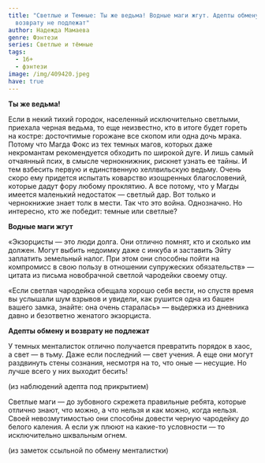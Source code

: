 ```yaml
---
title: "Светлые и Темные: Ты же ведьма! Водные маги жгут. Адепты обмену и
  возврату не подлежат"
author: Надежда Мамаева
genre: Фэнтези
series: Светлые и тёмные
tags:
  - 16+
  - фэнтези
image: /img/409420.jpeg
have: true
---
```

**Ты же ведьма!**

Если в некий тихий городок, населенный исключительно светлыми, приехала черная ведьма, то еще неизвестно, кто в итоге будет гореть на костре: досточтимые горожане все скопом или одна дочь мрака. Потому что Магда Фокс из тех темных магов, которых даже некромантам рекомендуется обходить по широкой дуге. И лишь самый отчаянный псих, в смысле чернокнижник, рискнет узнать ее тайны. И тем взбесить первую и единственную хеллвильскую ведьму. Очень скоро ему придется испытать коварство изощренных благословений, которые дадут фору любому проклятию. А все потому, что у Магды имеется маленький недостаток — светлый дар. Вот только и чернокнижие знает толк в мести. Так что это война. Однозначно. Но интересно, кто же победит: темные или светлые?

**Водные маги жгут**

«Экзорцисты — это люди долга. Они отлично помнят, кто и сколько им должен. Могут выбить недоимку даже с инкуба и заставить Эйту заплатить земельный налог. При этом они способны пойти на компромисс в свою пользу в отношении супружеских обязательств» — цитата из письма новобрачной светлой чародейки своему отцу.

«Если светлая чародейка обещала хорошо себя вести, но спустя время вы услышали шум взрывов и увидели, как рушится одна из башен вашего замка, знайте: она очень старалась» — выдержка из дневника давно и безответно женатого экзорциста.

**Адепты обмену и возврату не подлежат**

У темных менталисток отлично получается превратить порядок в хаос, а свет — в тьму. Даже если последний — свет учения. А еще они могут раздвинуть стены сознания, несмотря на то, что оные — несущие. Но лучше всего у них выходит бесить!

(из наблюдений адепта под прикрытием)

Светлые маги — до зубовного скрежета правильные ребята, которые отлично знают, что можно, а что нельзя и как можно, когда нельзя. Своей невозмутимостью они способны довести черную чародейку до белого каления. А если уж плюют на какие-то условности — то исключительно шквальным огнем.

(из заметок ссыльной по обмену менталистки)